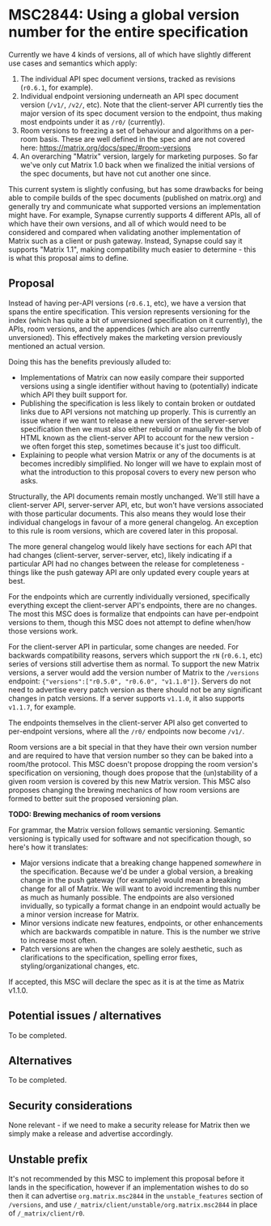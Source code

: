 # MSC2844: Using a global version number for the entire specification

Currently we have 4 kinds of versions, all of which have slightly different use cases and semantics
which apply:

1. The individual API spec document versions, tracked as revisions (`r0.6.1`, for example).
2. Individual endpoint versioning underneath an API spec document version (`/v1/`, `/v2/`, etc). Note
   that the client-server API currently ties the major version of its spec document version to the
   endpoint, thus making most endpoints under it as `/r0/` (currently).
3. Room versions to freezing a set of behaviour and algorithms on a per-room basis. These are well
   defined in the spec and are not covered here: https://matrix.org/docs/spec/#room-versions
4. An overarching "Matrix" version, largely for marketing purposes. So far we've only cut Matrix 1.0
   back when we finalized the initial versions of the spec documents, but have not cut another one
   since.

This current system is slightly confusing, but has some drawbacks for being able to compile builds of
the spec documents (published on matrix.org) and generally try and communicate what supported versions
an implementation might have. For example, Synapse currently supports 4 different APIs, all of which
have their own versions, and all of which would need to be considered and compared when validating
another implementation of Matrix such as a client or push gateway. Instead, Synapse could say it
supports "Matrix 1.1", making compatibility much easier to determine - this is what this proposal aims
to define.

## Proposal

Instead of having per-API versions (`r0.6.1`, etc), we have a version that spans the entire specification.
This version represents versioning for the index (which has quite a bit of unversioned specification on
it currently), the APIs, room versions, and the appendices (which are also currently unversioned). This
effectively makes the marketing version previously mentioned an actual version.

Doing this has the benefits previously alluded to:

* Implementations of Matrix can now easily compare their supported versions using a single identifier
  without having to (potentially) indicate which API they built support for.
* Publishing the specification is less likely to contain broken or outdated links due to API versions
  not matching up properly. This is currently an issue where if we want to release a new version of
  the server-server specification then we must also either rebuild or manually fix the blob of HTML
  known as the client-server API to account for the new version - we often forget this step, sometimes
  because it's just too difficult.
* Explaining to people what version Matrix or any of the documents is at becomes incredibly simplified.
  No longer will we have to explain most of what the introduction to this proposal covers to every new
  person who asks.

Structurally, the API documents remain mostly unchanged. We'll still have a client-server API, server-server
API, etc, but won't have versions associated with those particular documents. This also means they would
lose their individual changelogs in favour of a more general changelog. An exception to this rule is
room versions, which are covered later in this proposal.

The more general changelog would likely have sections for each API that had changes (client-server,
server-server, etc), likely indicating if a particular API had no changes between the release for
completeness - things like the push gateway API are only updated every couple years at best.

For the endpoints which are currently individually versioned, specifically everything except the client-server
API's endpoints, there are no changes. The most this MSC does is formalize that endpoints can have
per-endpoint versions to them, though this MSC does not attempt to define when/how those versions work.

For the client-server API in particular, some changes are needed. For backwards compatibility reasons,
servers which support the `rN` (`r0.6.1`, etc) series of versions still advertise them as normal. To
support the new Matrix versions, a server would add the version number of Matrix to the `/versions`
endpoint: `{"versions":["r0.5.0", "r0.6.0", "v1.1.0"]}`. Servers do not need to advertise every
patch version as there should not be any significant changes in patch versions. If a server supports
`v1.1.0`, it also supports `v1.1.7`, for example.

The endpoints themselves in the client-server API also get converted to per-endpoint versions, where
all the `/r0/` endpoints now become `/v1/`.

Room versions are a bit special in that they have their own version number and are required to have that
version number so they can be baked into a room/the protocol. This MSC doesn't propose dropping the
room version's specification on versioning, though does propose that the (un)stability of a given room
version is covered by this new Matrix version. This MSC also proposes changing the brewing mechanics
of how room versions are formed to better suit the proposed versioning plan.

**TODO: Brewing mechanics of room versions**

For grammar, the Matrix version follows semantic versioning. Semantic versioning is typically used for
software and not specification though, so here's how it translates:

* Major versions indicate that a breaking change happened *somewhere* in the specification. Because we'd
  be under a global version, a breaking change in the push gateway (for example) would mean a breaking
  change for all of Matrix. We will want to avoid incrementing this number as much as humanly possible.
  The endpoints are also versioned invidually, so typically a format change in an endpoint would actually
  be a minor version increase for Matrix.
* Minor versions indicate new features, endpoints, or other enhancements which are backwards compatible
  in nature. This is the number we strive to increase most often.
* Patch versions are when the changes are solely aesthetic, such as clarifications to the specification,
  spelling error fixes, styling/organizational changes, etc.

If accepted, this MSC will declare the spec as it is at the time as Matrix v1.1.0.

## Potential issues / alternatives

To be completed.

## Alternatives

To be completed.

## Security considerations

None relevant - if we need to make a security release for Matrix then we simply make a release and
advertise accordingly.

## Unstable prefix

It's not recommended by this MSC to implement this proposal before it lands in the specification, however
if an implementation wishes to do so then it can advertise `org.matrix.msc2844` in the `unstable_features`
section of `/versions`, and use `/_matrix/client/unstable/org.matrix.msc2844` in place of
`/_matrix/client/r0`.
